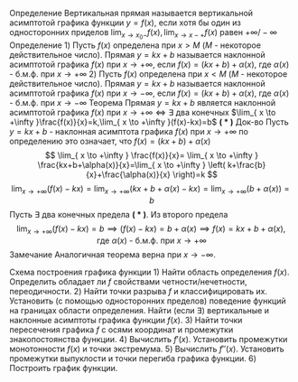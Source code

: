 Определение
	Вертикальная прямая называется вертикальной асимптотой графика функции $y=f(x)$, если хотя бы один из односторонних приделов $\lim_{ x \to x_{0}- }f(x),\lim_{ x \to x-+ }f(x)$ равен $+\infty/-\infty$
Определение
	1) Пусть $f(x)$ определена при $x>M$ ($M$ - некоторое действительное число). Прямая $y=kx+b$ называется наклонной асимптотой графика $f(x)$ при $x\to +\infty$, если $f(x)=(kx+b)+\alpha(x)$, где $\alpha(x)$ - б.м.ф. при $x\to +\infty$
	2) Пусть $f(x)$ определена при $x<M$ ($M$ - некоторое действительное число). Прямая $y=kx+b$ называется наклонной асимптотой графика $f(x)$ при $x\to -\infty$, если $f(x)=(kx+b)+\alpha(x)$, где $\alpha(x)$ - б.м.ф. при $x\to -\infty$
Теорема
	Прямая $y=kx+b$ является наклонной асимптотой графика $f(x)$ при $x\to +\infty\iff \exists$ два конечных $\lim_{ x \to +\infty }\frac{f(x)}{x}=k,\lim_{ x \to +\infty }(f(x)-kx)=b$ **( * )**
Док-во
	Пусть $y=kx+b$ - наклонная асимптота графика $f(x)$ при $x\to+\infty$ по определению это означает, что $f(x)=(kx+b)+\alpha(x)$
$$
\lim_{ x \to +\infty } \frac{f(x)}{x}=
\lim_{ x \to +\infty } \frac{kx+b+\alpha(x)}{x}=\lim_{ x \to +\infty } \left( k+\frac{b}{x}+\frac{\alpha(x)}{x} \right)=k
$$
$$
\lim_{ x \to +\infty } (f(x)-kx)=
\lim_{ x \to +\infty } (kx+b+\alpha(x)-kx)=
\lim_{ x \to +\infty } (b+\alpha(x))=
b
$$
Пусть
	$\exists$ два конечных предела **( * )**. Из второго предела
$$
\lim_{ x \to +\infty }(f(x)-kx)=
b\implies(f(x)-kx)=
b+\alpha(x)\implies f(x)=kx+b+\alpha (x), \text{ где } \alpha(x)\text{ - б.м.ф. при }x\to +\infty
$$
Замечание
	Аналогичная теорема верна при $x\to-\infty$.

Схема построения графика функции
	1) Найти область определения $f(x)$. Определить обладает ли $f$ свойствами четности/нечетности, переодичности.
	2) Найти точки разрыва $f$ и классифицировать их. Установить (с помощью односторонних пределов) поведение функций на границах области определения. Найти (если $\exists$) вертикальные и наклонные асимптоты графика функции $f(x)$.
	3) Найти точки пересечения графика $f$ с осями координат и промежутки знакопостоянства функции.
	4) Вычислить $f'(x)$. Установить промежутки монотонности $f(x)$ и точки экстремума.
	5) Вычислить $f''(x)$. Установить промежутки выпуклости и точки перегиба графика функции.
	6) Построить график функции.